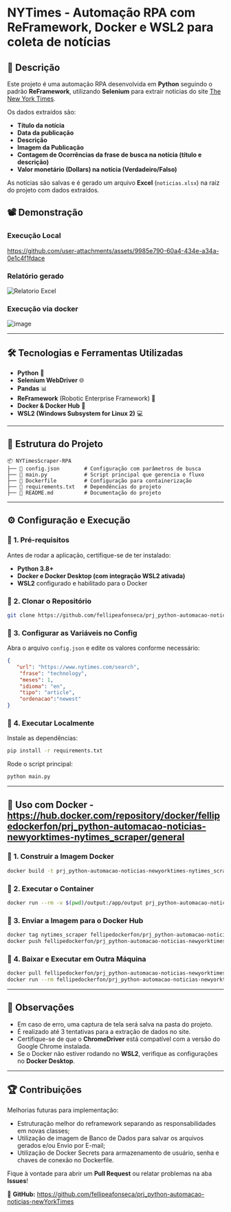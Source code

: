 # NYTimes - Automação RPA com ReFramework, Docker e WSL2 para coleta de notícias

## 📌 Descrição

Este projeto é uma automação RPA desenvolvida em **Python** seguindo o padrão **ReFramework**, utilizando **Selenium** para extrair notícias do site [The New York Times](https://www.nytimes.com/search).

Os dados extraídos são:

- **Título da notícia**
- **Data da publicação**
- **Descrição**
- **Imagem da Publicação**
- **Contagem de Ocorrências da frase de busca na notícia (título e descrição)**
- **Valor monetário (Dollars) na notícia (Verdadeiro/Falso)**



As notícias são salvas e é gerado um arquivo **Excel** (`noticias.xlsx`) na raiz do projeto com dados extraídos.

## 📽️ Demonstração

### Execução Local
https://github.com/user-attachments/assets/9985e790-60a4-434e-a34a-0e1c4f1fdace


### Relatório gerado
![Relatorio Excel](https://github.com/user-attachments/assets/07ee2c78-ac0a-446b-86ae-b223e2c54578)


### Execução via docker
![image](https://github.com/user-attachments/assets/7f470fd7-6610-4582-b8fc-90dc4470e6ad)


---

## 🛠️ Tecnologias e Ferramentas Utilizadas

- **Python** 🐍
- **Selenium WebDriver** 🌐
- **Pandas** 📊
- **ReFramework** (Robotic Enterprise Framework) 🤖
- **Docker & Docker Hub** 🐳
- **WSL2 (Windows Subsystem for Linux 2)** 💻

---

## 📂 Estrutura do Projeto

```
📦 NYTimesScraper-RPA
├── 📜 config.json        # Configuração com parâmetros de busca
├── 📜 main.py            # Script principal que gerencia o fluxo
├── 📜 Dockerfile         # Configuração para containerização
├── 📜 requirements.txt   # Dependências do projeto
├── 📜 README.md          # Documentação do projeto
```

---

## ⚙️ Configuração e Execução

### 🔹 **1. Pré-requisitos**

Antes de rodar a aplicação, certifique-se de ter instalado:

- **Python 3.8+**
- **Docker e Docker Desktop (com integração WSL2 ativada)**
- **WSL2** configurado e habilitado para o Docker

### 🔹 **2. Clonar o Repositório**

```bash
git clone https://github.com/fellipeafonseca/prj_python-automacao-noticias-newYorkTimes.git

```

### 🔹 **3. Configurar as Variáveis no Config**

Abra o arquivo `config.json` e edite os valores conforme necessário:

```json
{
   "url": "https://www.nytimes.com/search",
    "frase": "technology", 
    "meses": 1,
    "idioma": "en",
    "tipo": "article",
    "ordenacao":"newest"
}
```

### 🔹 **4. Executar Localmente**

Instale as dependências:

```bash
pip install -r requirements.txt
```

Rode o script principal:

```bash
python main.py
```

---

## 🐳 Uso com Docker - https://hub.docker.com/repository/docker/fellipedockerfon/prj_python-automacao-noticias-newyorktimes-nytimes_scraper/general

### 🔹 **1. Construir a Imagem Docker**

```bash
docker build -t prj_python-automacao-noticias-newyorktimes-nytimes_scraper .
```

### 🔹 **2. Executar o Container**

```bash
docker run --rm -v $(pwd)/output:/app/output prj_python-automacao-noticias-newyorktimes-nytimes_scraper
```

### 🔹 **3. Enviar a Imagem para o Docker Hub**

```bash
docker tag nytimes_scraper fellipedockerfon/prj_python-automacao-noticias-newyorktimes-nytimes_scraper:latest
docker push fellipedockerfon/prj_python-automacao-noticias-newyorktimes-nytimes_scraper:latest
```

### 🔹 **4. Baixar e Executar em Outra Máquina**

```bash
docker pull fellipedockerfon/prj_python-automacao-noticias-newyorktimes-nytimes_scraper:latest
docker run --rm fellipedockerfon/prj_python-automacao-noticias-newyorktimes-nytimes_scraper
```

---

## 📝 Observações

- Em caso de erro, uma captura de tela será salva na pasta do projeto.
- É realizado até 3 tentativas para a extração de dados no site. 
- Certifique-se de que o **ChromeDriver** está compatível com a versão do Google Chrome instalada.
- Se o Docker não estiver rodando no **WSL2**, verifique as configurações no **Docker Desktop**.

---

## 🏆 Contribuições

Melhorias futuras para implementação:
- Estruturação melhor do reframework separando as responsabilidades em novas classes;
- Utilização de imagem de Banco de Dados para salvar os arquivos gerados e/ou Envio por E-mail;
- Utilização de Docker Secrets para armazenamento de usuário, senha e chaves de conexão no Dockerfile.

Fique à vontade para abrir um **Pull Request** ou relatar problemas na aba **Issues**!

🔗 **GitHub:** https://github.com/fellipeafonseca/prj_python-automacao-noticias-newYorkTimes

